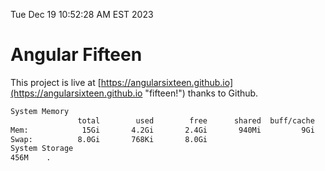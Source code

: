 Tue Dec 19 10:52:28 AM EST 2023

# Angular Fifteen


This project is live at [https://angularsixteen.github.io](https://angularsixteen.github.io "fifteen!") thanks to Github.

```bash
System Memory
               total        used        free      shared  buff/cache   available
Mem:            15Gi       4.2Gi       2.4Gi       940Mi         9Gi        11Gi
Swap:          8.0Gi       768Ki       8.0Gi
System Storage
456M	.
```
```bash
